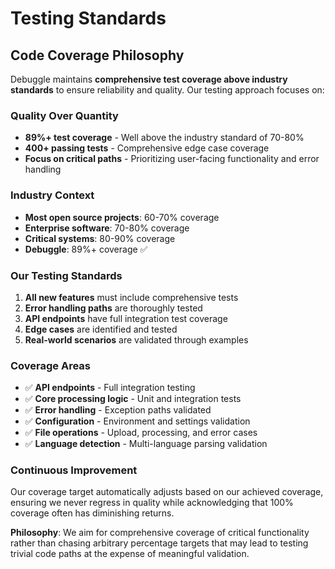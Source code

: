 # Testing Standards

## Code Coverage Philosophy

Debuggle maintains **comprehensive test coverage above industry standards** to ensure reliability and quality. Our testing approach focuses on:

### Quality Over Quantity
- **89%+ test coverage** - Well above the industry standard of 70-80%
- **400+ passing tests** - Comprehensive edge case coverage
- **Focus on critical paths** - Prioritizing user-facing functionality and error handling

### Industry Context
- **Most open source projects**: 60-70% coverage
- **Enterprise software**: 70-80% coverage  
- **Critical systems**: 80-90% coverage
- **Debuggle**: 89%+ coverage ✅

### Our Testing Standards
1. **All new features** must include comprehensive tests
2. **Error handling paths** are thoroughly tested
3. **API endpoints** have full integration test coverage
4. **Edge cases** are identified and tested
5. **Real-world scenarios** are validated through examples

### Coverage Areas
- ✅ **API endpoints** - Full integration testing
- ✅ **Core processing logic** - Unit and integration tests
- ✅ **Error handling** - Exception paths validated
- ✅ **Configuration** - Environment and settings validation
- ✅ **File operations** - Upload, processing, and error cases
- ✅ **Language detection** - Multi-language parsing validation

### Continuous Improvement
Our coverage target automatically adjusts based on our achieved coverage, ensuring we never regress in quality while acknowledging that 100% coverage often has diminishing returns.

**Philosophy**: We aim for comprehensive coverage of critical functionality rather than chasing arbitrary percentage targets that may lead to testing trivial code paths at the expense of meaningful validation.